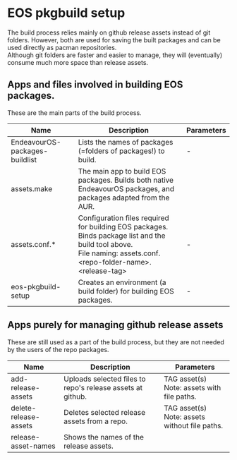 # EOS pkgbuild setup

The build process relies mainly on github release assets instead of git folders. However, both are used for saving the built packages and can be used directly as pacman repositories.<br>
Although git folders are faster and easier to manage, they will (eventually) consume much more space than release assets.

## Apps and files involved in building EOS packages.

These are the main parts of the build process.

Name | Description | Parameters
---- | ------- | ------
EndeavourOS-packages-buildlist | Lists the names of packages (=folders of packages!) to build. | -
assets.make | The main app to build EOS packages. Builds both native EndeavourOS packages, and packages adapted from the AUR. | 
assets.conf.\* | Configuration files required for building EOS packages. Binds package list and the build tool above.<br>File naming: assets.conf.\<repo-folder-name\>.\<release-tag\> | -
eos-pkgbuild-setup | Creates an environment (a build folder) for building EOS packages. | -

## Apps purely for managing github release assets

These are still used as a part of the build process, but they are not needed by the users of the repo packages.

Name | Description | Parameters
---- | ------- | ------
add-release-assets | Uploads selected files to repo's release assets at github. | TAG asset(s)<br>Note: assets with file paths.
delete-release-assets | Deletes selected release assets from a repo. | TAG asset(s)<br>Note: assets without file paths.
release-asset-names | Shows the names of the release assets. |
